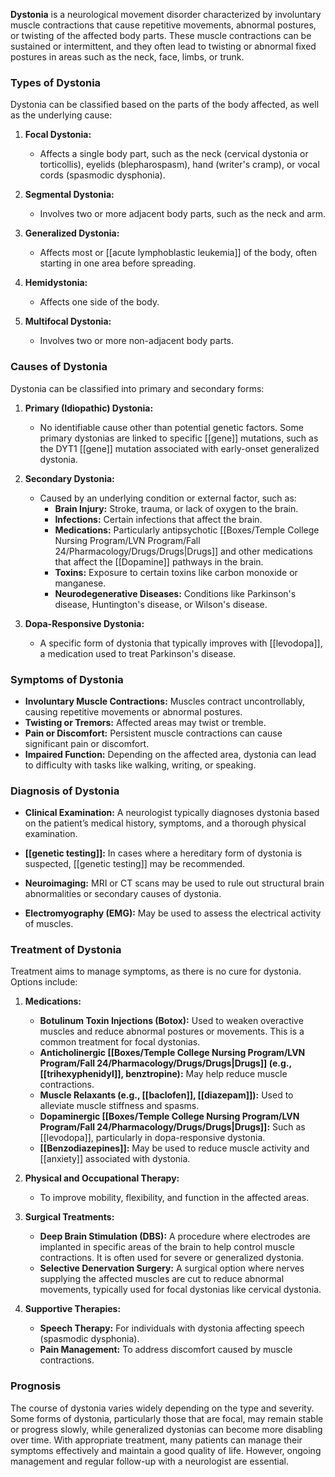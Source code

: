 **Dystonia** is a neurological movement disorder characterized by involuntary muscle contractions that cause repetitive movements, abnormal postures, or twisting of the affected body parts. These muscle contractions can be sustained or intermittent, and they often lead to twisting or abnormal fixed postures in areas such as the neck, face, limbs, or trunk.

### Types of Dystonia

Dystonia can be classified based on the parts of the body affected, as well as the underlying cause:

1. **Focal Dystonia:**
   - Affects a single body part, such as the neck (cervical dystonia or torticollis), eyelids (blepharospasm), hand (writer's cramp), or vocal cords (spasmodic dysphonia).
   
2. **Segmental Dystonia:**
   - Involves two or more adjacent body parts, such as the neck and arm.

3. **Generalized Dystonia:**
   - Affects most or [[acute lymphoblastic leukemia]] of the body, often starting in one area before spreading.

4. **Hemidystonia:**
   - Affects one side of the body.

5. **Multifocal Dystonia:**
   - Involves two or more non-adjacent body parts.

### Causes of Dystonia

Dystonia can be classified into primary and secondary forms:

1. **Primary (Idiopathic) Dystonia:**
   - No identifiable cause other than potential genetic factors. Some primary dystonias are linked to specific [[gene]] mutations, such as the DYT1 [[gene]] mutation associated with early-onset generalized dystonia.

2. **Secondary Dystonia:**
   - Caused by an underlying condition or external factor, such as:
     - **Brain Injury:** Stroke, trauma, or lack of oxygen to the brain.
     - **Infections:** Certain infections that affect the brain.
     - **Medications:** Particularly antipsychotic [[Boxes/Temple College Nursing Program/LVN Program/Fall 24/Pharmacology/Drugs/Drugs|Drugs]] and other medications that affect the [[Dopamine]] pathways in the brain.
     - **Toxins:** Exposure to certain toxins like carbon monoxide or manganese.
     - **Neurodegenerative Diseases:** Conditions like Parkinson's disease, Huntington's disease, or Wilson's disease.

3. **Dopa-Responsive Dystonia:**
   - A specific form of dystonia that typically improves with [[levodopa]], a medication used to treat Parkinson's disease.

### Symptoms of Dystonia

- **Involuntary Muscle Contractions:** Muscles contract uncontrollably, causing repetitive movements or abnormal postures.
- **Twisting or Tremors:** Affected areas may twist or tremble.
- **Pain or Discomfort:** Persistent muscle contractions can cause significant pain or discomfort.
- **Impaired Function:** Depending on the affected area, dystonia can lead to difficulty with tasks like walking, writing, or speaking.

### Diagnosis of Dystonia

- **Clinical Examination:** A neurologist typically diagnoses dystonia based on the patient’s medical history, symptoms, and a thorough physical examination.
  
- **[[genetic testing]]:** In cases where a hereditary form of dystonia is suspected, [[genetic testing]] may be recommended.
  
- **Neuroimaging:** MRI or CT scans may be used to rule out structural brain abnormalities or secondary causes of dystonia.

- **Electromyography (EMG):** May be used to assess the electrical activity of muscles.

### Treatment of Dystonia

Treatment aims to manage symptoms, as there is no cure for dystonia. Options include:

1. **Medications:**
   - **Botulinum Toxin Injections (Botox):** Used to weaken overactive muscles and reduce abnormal postures or movements. This is a common treatment for focal dystonias.
   - **Anticholinergic [[Boxes/Temple College Nursing Program/LVN Program/Fall 24/Pharmacology/Drugs/Drugs|Drugs]] (e.g., [[trihexyphenidyl]], benztropine):** May help reduce muscle contractions.
   - **Muscle Relaxants (e.g., [[baclofen]], [[diazepam]]):** Used to alleviate muscle stiffness and spasms.
   - **Dopaminergic [[Boxes/Temple College Nursing Program/LVN Program/Fall 24/Pharmacology/Drugs/Drugs|Drugs]]:** Such as [[levodopa]], particularly in dopa-responsive dystonia.
   - **[[Benzodiazepines]]:** May be used to reduce muscle activity and [[anxiety]] associated with dystonia.

2. **Physical and Occupational Therapy:**
   - To improve mobility, flexibility, and function in the affected areas.

3. **Surgical Treatments:**
   - **Deep Brain Stimulation (DBS):** A procedure where electrodes are implanted in specific areas of the brain to help control muscle contractions. It is often used for severe or generalized dystonia.
   - **Selective Denervation Surgery:** A surgical option where nerves supplying the affected muscles are cut to reduce abnormal movements, typically used for focal dystonias like cervical dystonia.

4. **Supportive Therapies:**
   - **Speech Therapy:** For individuals with dystonia affecting speech (spasmodic dysphonia).
   - **Pain Management:** To address discomfort caused by muscle contractions.

### Prognosis

The course of dystonia varies widely depending on the type and severity. Some forms of dystonia, particularly those that are focal, may remain stable or progress slowly, while generalized dystonias can become more disabling over time. With appropriate treatment, many patients can manage their symptoms effectively and maintain a good quality of life. However, ongoing management and regular follow-up with a neurologist are essential.